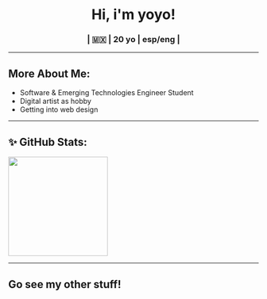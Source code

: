 <div align="center">
  <h1 align="center">Hi, i'm yoyo!</h1>
  <h3 align="center"> | 🇲🇽 | 20 yo | esp/eng |</h3>
</div>

---

## More About Me:

- Software & Emerging Technologies Engineer Student
- Digital artist as hobby
- Getting into web design

---

## ✨ GitHub Stats:

<p align="left">
<a href="https://github.com/tessarivas">
  <img height="200em" src="https://github-readme-stats.vercel.app/api/top-langs/?username=tessarivas&layout=compact&langs_count=8&theme=algolia"/>
</a>
</p>

---

## Go see my other stuff!
<p align="left">
</p>